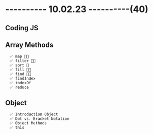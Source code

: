 # ---------- 10.02.23 ----------(40)

## Coding JS

## Array Methods

      ✅ map 👍🏻
      ✅ filter 👍🏻
      ✅ sort 🎁
      ✅ fill 👍🏻
      ✅ find 👍🏻
      ✅ findIndex
      ✅ indexOf
      ✅ reduce

## Object

      ✅ Introduction Object
      ✅ Dot vs. Bracket Notation
      ✅ Object Methods
      ✅ this
